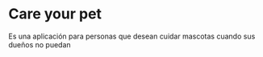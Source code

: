 # Care your pet
Es una aplicación para personas que desean cuidar mascotas cuando sus dueños no puedan
